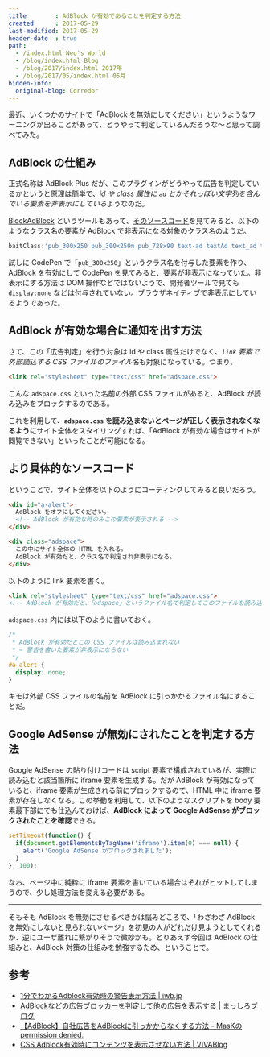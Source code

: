 ```yaml
---
title        : AdBlock が有効であることを判定する方法
created      : 2017-05-29
last-modified: 2017-05-29
header-date  : true
path:
  - /index.html Neo's World
  - /blog/index.html Blog
  - /blog/2017/index.html 2017年
  - /blog/2017/05/index.html 05月
hidden-info:
  original-blog: Corredor
---
```


最近、いくつかのサイトで「AdBlock を無効にしてください」というようなワーニングが出ることがあって、どうやって判定しているんだろうな～と思って調べてみた。

## AdBlock の仕組み

正式名称は AdBlock Plus だが、このプラグインがどうやって広告を判定しているかというと原理は簡単で、*id や class 属性に `ad` とかそれっぽい文字列を含んでいる要素を非表示にしている*ようなのだ。

[BlockAdBlock](https://github.com/sitexw/BlockAdBlock) というツールもあって、[そのソースコード](https://github.com/sitexw/BlockAdBlock/blob/master/blockadblock.js)を見てみると、以下のようなクラス名の要素が AdBlock で非表示になる対象のクラス名のようだ。

```javascript
baitClass:'pub_300x250 pub_300x250m pub_728x90 text-ad textAd text_ad text_ads text-ads text-ad-links',
```

試しに CodePen で「`pub_300x250`」というクラス名を付与した要素を作り、AdBlock を有効にして CodePen を見てみると、要素が非表示になっていた。非表示にする方法は DOM 操作などではないようで、開発者ツールで見ても `display:none` などは付与されていない。ブラウザネイティブで非表示にしているようであった。

## AdBlock が有効な場合に通知を出す方法

さて、この「広告判定」を行う対象は id や class 属性だけでなく、*`link` 要素で外部読込する CSS ファイルのファイル名*も対象になっている。つまり、

```html
<link rel="stylesheet" type="text/css" href="adspace.css">
```

こんな `adspace.css` といった名前の外部 CSS ファイルがあると、AdBlock が読み込みをブロックするのである。

これを利用して、**`adspace.css` を読み込まないとページが正しく表示されなくなるように**サイト全体をスタイリングすれば、「AdBlock が有効な場合はサイトが閲覧できない」といったことが可能になる。

## より具体的なソースコード

ということで、サイト全体を以下のようにコーディングしてみると良いだろう。

```html
<div id="a-alert">
  AdBlock をオフにしてください。
  <!-- AdBlock が有効な時のみこの要素が表示される -->
</div>

<div class="adspace">
  この中にサイト全体の HTML を入れる。
  AdBlock が有効だと、クラス名で判定され非表示になる。
</div>
```

以下のように link 要素を書く。

```html
<link rel="stylesheet" type="text/css" href="adspace.css">
<!-- AdBlock が有効だと、「adspace」というファイル名で判定してこのファイルを読み込まなくなる -->
```

`adspace.css` 内には以下のように書いておく。

```css
/* 
 * AdBlock が有効だとこの CSS ファイルは読み込まれない
 * → 警告を書いた要素が非表示にならない
 */
#a-alert {
  display: none;
}
```

キモは外部 CSS ファイルの名前を AdBlock に引っかかるファイル名にすることだ。

## Google AdSense が無効にされたことを判定する方法

Google AdSense の貼り付けコードは script 要素で構成されているが、実際に読み込むと該当箇所に iframe 要素を生成する。だが AdBlock が有効になっていると、iframe 要素が生成される前にブロックするので、HTML 中に iframe 要素が存在しなくなる。この挙動を利用して、以下のようなスクリプトを body 要素最下部にでも仕込んでおけば、**AdBlock によって Google AdSense がブロックされたことを確認**できる。

```javascript
setTimeout(function() {
  if(document.getElementsByTagName('iframe').item(0) === null) {
    alert('Google AdSense がブロックされました');
  }
}, 100);
```

なお、ページ中に純粋に iframe 要素を書いている場合はそれがヒットしてしまうので、少し処理方法を変える必要がある。

---

そもそも AdBlock を無効にさせるべきかは悩みどころで、「わざわざ AdBlock を無効にしないと見られないページ」を初見の人がどれだけ見ようとしてくれるか、逆にユーザ離れに繋がりそうで微妙かも。とりあえず今回は AdBlock の仕組みと、AdBlock 対策の仕組みを勉強するため、ということで。

## 参考

- [1分でわかるAdblock有効時の警告表示方法 | iwb.jp](https://iwb.jp/adblock-content-alert/)
- [AdBlockなどの広告ブロッカーを判定して他の広告を表示する | まっしろブログ](https://masshiro.blog/block-adblock/)
- [【AdBlock】自社広告をAdBlockに引っかからなくする方法 - MasKのpermission denied.](http://mask.hatenadiary.com/entry/2013/11/24/002202)
- [CSS Adblock有効時にコンテンツを表示させない方法 | VIVABlog](http://vivablog.net/afi/kiji1371/)
